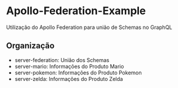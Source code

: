 # Apollo-Federation-Example
Utilização do Apollo Federation para união de Schemas no GraphQL

## Organização
- server-federation: União dos Schemas
- server-mario: Informações do Produto Mario
- server-pokemon: Informações do Produto Pokemon
- server-zelda: Informações do Produto Zelda